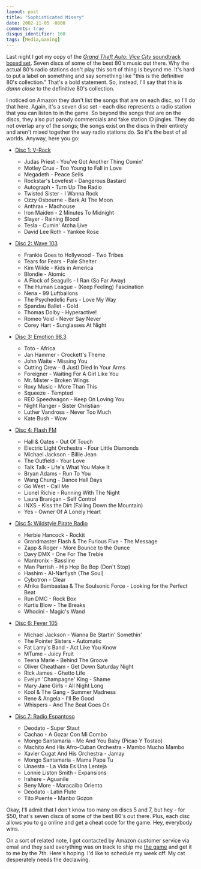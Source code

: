 ```yaml
---
layout: post
title: "Sophisticated Misery"
date: 2002-11-05 -0800
comments: true
disqus_identifier: 160
tags: [Media,Gaming]
---
```

Last night I got my copy of the [*Grand Theft Auto: Vice City*
soundtrack boxed
set](http://www.amazon.com/exec/obidos/ASIN/B00006SM6Q/mhsvortex). Seven
discs of some of the best 80's music out there. Why the actual 80's
radio stations don't play this sort of thing is beyond me. It's hard to
put a label on something and say something like "this is the definitive
80's collection." That's a bold statement. So, instead, I'll say that
this is *damn close* to the definitive 80's collection.
 
 I noticed on Amazon they don't list the songs that are on each disc, so
I'll do that here. Again, it's a seven disc set - each disc represents a
radio station that you can listen to in the game. So beyond the songs
that are on the discs, they also put parody commercials and fake station
ID jingles. They do not overlap any of the songs; the songs exist on the
discs in their entirety and aren't mixed together the way radio stations
do. So it's the best of all worlds. Anyway, here you go:
-   [Disc 1:
    V-Rock](http://www.amazon.com/exec/obidos/ASIN/B00006SM7C/mhsvortex)
    -   Judas Priest - You've Got Another Thing Comin'
    -   Motley Crue - Too Young to Fall in Love
    -   Megadeth - Peace Sells
    -   Rockstar's Lovefest - Dangerous Bastard
    -   Autograph - Turn Up The Radio
    -   Twisted Sister - I Wanna Rock
    -   Ozzy Osbourne - Bark At The Moon
    -   Anthrax - Madhouse
    -   Iron Maiden - 2 Minutes To Midnight
    -   Slayer - Raining Blood
    -   Tesla - Cumin' Atcha Live
    -   David Lee Roth - Yankee Rose

-   [Disc 2: Wave
    103](http://www.amazon.com/exec/obidos/ASIN/B00006SM8P/mhsvortex)
    -   Frankie Goes to Hollywood - Two Tribes
    -   Tears for Fears - Pale Shelter
    -   Kim Wilde - Kids in America
    -   Blondie - Atomic
    -   A Flock of Seagulls - I Ran (So Far Away)
    -   The Human League - (Keep Feeling) Fascination
    -   Nena - 99 Luftballons
    -   The Psychedelic Furs - Love My Way
    -   Spandau Ballet - Gold
    -   Thomas Dolby - Hyperactive!
    -   Romeo Void - Never Say Never
    -   Corey Hart - Sunglasses At Night

-   [Disc 3: Emotion
    98.3](http://www.amazon.com/exec/obidos/ASIN/B00006SM8R/mhsvortex)
    -   Toto - Africa
    -   Jan Hammer - Crockett's Theme
    -   John Waite - Missing You
    -   Cutting Crew - (I Just) Died In Your Arms
    -   Foreigner - Waiting For A Girl Like You
    -   Mr. Mister - Broken Wings
    -   Roxy Music - More Than This
    -   Squeeze - Tempted
    -   REO Speedwagon - Keep On Loving You
    -   Night Ranger - Sister Christian
    -   Luther Vandross - Never Too Much
    -   Kate Bush - Wow

-   [Disc 4: Flash
    FM](http://www.amazon.com/exec/obidos/ASIN/B00006SM7E/mhsvortex)
    -   Hall & Oates - Out Of Touch
    -   Electric Light Orchestra - Four Little Diamonds
    -   Michael Jackson - Billie Jean
    -   The Outfield - Your Love
    -   Talk Talk - Life's What You Make It
    -   Bryan Adams - Run To You
    -   Wang Chung - Dance Hall Days
    -   Go West - Call Me
    -   Lionel Richie - Running With The Night
    -   Laura Branigan - Self Control
    -   INXS - Kiss the Dirt (Falling Down the Mountain)
    -   Yes - Owner Of A Lonely Heart

-   [Disc 5: Wildstyle Pirate
    Radio](http://www.amazon.com/exec/obidos/ASIN/B00006SM8U/mhsvortex)
    -   Herbie Hancock - Rockit
    -   Grandmaster Flash & The Furious Five - The Message
    -   Zapp & Roger - More Bounce to the Ounce
    -   Davy DMX - One For The Treble
    -   Mantronix - Bassline
    -   Man Parrish - Hip Hop Be Bop (Don't Stop)
    -   Hashim - Al-Narfiysh (The Soul)
    -   Cybotron - Clear
    -   Afrika Bambaataa & The Soulsonic Force - Looking for the Perfect
        Beat
    -   Run DMC - Rock Box
    -   Kurtis Blow - The Breaks
    -   Whodini - Magic's Wand

-   [Disc 6: Fever
    105](http://www.amazon.com/exec/obidos/ASIN/B00006SM8W/mhsvortex)
    -   Michael Jackson - Wanna Be Startin' Somethin'
    -   The Pointer Sisters - Automatic
    -   Fat Larry's Band - Act Like You Know
    -   MTume - Juicy Fruit
    -   Teena Marie - Behind The Groove
    -   Oliver Cheatham - Get Down Saturday Night
    -   Rick James - Ghetto Life
    -   Evelyn 'Champagne' King - Shame
    -   Mary Jane Girls - All Night Long
    -   Kool & The Gang - Summer Madness
    -   Rene & Angela - I'll Be Good
    -   Whispers - And The Beat Goes On

-   [Disc 7: Radio
    Espantoso](http://www.amazon.com/exec/obidos/ASIN/B00006SM6S/mhsvortex)
    -   Deodato - Super Staut
    -   Cachao - A Gozar Con Mi Combo
    -   Mongo Santamaria - Me And You Baby (Picao Y Tostao)
    -   Machito And His Afro-Cuban Orchestra - Mambo Mucho Mambo
    -   Xavier Cugat And His Orchestra - Jamay
    -   Mongo Santamaria - Mama Papa Tu
    -   Unaesta - La Vida Es Una Lenteja
    -   Lonnie Liston Smith - Expansions
    -   Irahere - Aguanile
    -   Beny More - Maracaibo Oriento
    -   Deodato - Latin Flute
    -   Tito Puente - Manbo Gozon

Okay, I'll admit that I don't know too many on discs 5 and 7, but hey -
for \$50, that's seven discs of some of the best 80's out there. Plus,
each disc allows you to go online and get a cheat code for the game.
Hey, everybody wins.
 
 On a sort of related note, I got contacted by Amazon customer service
via email and they said everything was on track to ship me [the
game](http://www.amazon.com/exec/obidos/ASIN/B0000696CZ/mhsvortex) and
get it to me by the 7th. Here's hoping. I'd like to schedule my week
off. My cat desperately needs the declawing.

